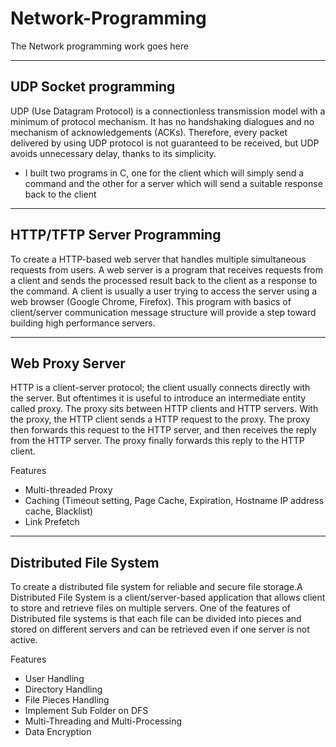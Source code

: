 # Network-Programming
The Network programming work goes here

-----------
UDP Socket programming 
-------------
UDP (Use Datagram Protocol) is a connectionless transmission model with a minimum of protocol mechanism. It has no handshaking dialogues and no mechanism of acknowledgements (ACKs). Therefore, every packet delivered by using UDP protocol is not guaranteed to be received, but UDP avoids unnecessary delay, thanks to its simplicity.
* I built two programs in C, one for the client which will simply send a command and the other for a server which will send a suitable response back to the client

------------
HTTP/TFTP Server Programming
------------
To create a HTTP-based web server that handles multiple simultaneous requests from users. A web server is a program that receives requests from a client and sends the processed result back to the client as a response to the command. A client is usually a user trying to access the server using a web browser (Google Chrome, Firefox). This program with basics of client/server communication message structure will provide a step toward building high performance servers.

------
Web Proxy Server 
-------
HTTP is a client-server protocol; the client usually connects directly with the server. But oftentimes it is useful to introduce an intermediate entity called proxy. The proxy sits
between HTTP clients and HTTP servers. With the proxy, the HTTP client sends a HTTP request to the proxy. The proxy then forwards this request to the HTTP server, and then
receives the reply from the HTTP server. The proxy finally forwards this reply to the HTTP client.

Features 
* Multi-threaded Proxy
* Caching (Timeout setting, Page Cache, Expiration, Hostname IP address cache, Blacklist)
* Link Prefetch

--------
Distributed File System
---------
To create a distributed file system for reliable and secure file storage.A Distributed File System is a client/server-based application that allows client to store and retrieve files on multiple servers. One of the features of Distributed file systems is that each file can be divided into pieces and stored on different servers and can be retrieved even if one server is not active. 

Features 
* User Handling
* Directory Handling
* File Pieces Handling
* Implement Sub Folder on DFS
* Multi-Threading and Multi-Processing
* Data Encryption

  


